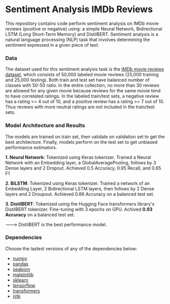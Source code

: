 # Sentiment Analysis IMDb Reviews 

This repository contains code perform sentiment analysis on IMDb movie reviews (positive or negative) using: a simple Neural Network,  Bidirectional LSTM (Long Short-Term Memory) and DistilBERT. Sentiment analysis is a natural language processing (NLP) task that involves determining the sentiment expressed in a given piece of text.

### Data 
The dataset used for this sentiment analysis task is the [IMDb movie reviews dataset](https://www.kaggle.com/datasets/pawankumargunjan/imdb-review), which consists of 50,000 labeled movie reviews (25,000 training and 25,000 testing). Both train and test set have balanced number of classes with 50-50 ratio. In the entire collection, no more than 30 reviews are allowed for any given movie because reviews for the same movie tend to have correlated ratings.  In the labeled train/test sets, a negative review has a rating <= 4 out of 10, and a positive review has a rating >= 7 out of 10. Thus reviews with more neutral ratings are not included in the train/test sets.

### Model Architecture and Results

The models are trained on train set, then validate on validation set to get the best architecture. Finally, models perform on the test set to get unbiased performance estimators.

**1. Neural Network**: Tokenized using Keras tokenizer. Trained a Neural Network with an Embedding layer, a GlobalAveragePooling, follows by 3 Dense layers and 2 Dropout. Achieved 0.5 Accuracy, 0.95 Recall, and 0.65 F1

**2. BiLSTM**: Tokenized using Keras tokenizer. Trained a network of an Embedding Layer, 2 Bidirectional LSTM layers, then follows by 2 Dense layers and 2 Droupout. Achieved 0.86 Accuracy on a balanced test set.

**3. DistilBERT**: Tokenized using the Hugging Face transformers library's DistilBERT tokenizer. Fine-tuning with 3 epochs on GPU. Achived **0.93 Accuracy** on a balanced test set.

---> DistilBERT is the best performance model.

### Dependencies
Choose the lastest versions of any of the dependencies below: 
- [numpy](https://numpy.org/)
- [pandas](https://pandas.pydata.org/)
- [seaborn](https://seaborn.pydata.org/)
- [matplotlib](https://matplotlib.org/)
- [sklearn](https://scikit-learn.org/stable/)
- [tensorflow](https://www.tensorflow.org/)
- [transformers](https://huggingface.co/docs/transformers/en/index)
- [nltk](https://www.nltk.org/)
